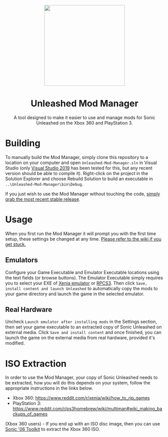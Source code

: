 <p align="center">
    <img src="https://github.com/HyperPolygon64/Unleashed-Mod-Manager/blob/master/Unleashed-Mod-Manager/res/Images/Logo.png"
         width="256"/>
</p>

<h1 align="center">Unleashed Mod Manager</h1>

<p align="center">A tool designed to make it easier to use and manage mods for Sonic Unleashed on the Xbox 360 and PlayStation 3.</p>

# Building
To manually build the Mod Manager, simply clone this repository to a location on your computer and open `Unleashed-Mod-Manager.sln` in Visual Studio (only [Visual Studio 2019](https://visualstudio.microsoft.com/vs/) has been tested for this, but any recent version should be able to compile it). Right-click on the project in the Solution Explorer and choose Rebuild Solution to build an executable in `..\Unleashed-Mod-Manager\bin\Debug`.

If you just wish to use the Mod Manager without touching the code, [simply grab the most recent stable release](https://github.com/HyperPolygon64/Unleashed-Mod-Manager/releases).

# Usage
When you first run the Mod Manager it will prompt you with the first time setup, these settings be changed at any time. [Please refer to the wiki if you get stuck.](https://github.com/HyperPolygon64/Unleashed-Mod-Manager/wiki)

## Emulators
Configure your Game Executable and Emulator Executable locations using the text fields (or browse buttons). The Emulator Executable simply requires you to select your EXE of [Xenia emulator](https://github.com/xenia-project/xenia) or [RPCS3](https://github.com/RPCS3/rpcs3). Then click `Save, install content and launch Unleashed` to automatically copy the mods to your game directory and launch the game in the selected emulator.

## Real Hardware
Uncheck `Launch emulator after installing mods` in the Settings section, then set your game executable to an extracted copy of Sonic Unleashed on external media. Click `Save and install content` and once finished, you can launch the game on the external media from real hardware, provided it's modified.

# ISO Extraction
In order to use the Mod Manager, your copy of Sonic Unleashed needs to be extracted, how you will do this depends on your system, follow the appropriate instructions in the links below.

- Xbox 360: https://www.reddit.com/r/xenia/wiki/how_to_rip_games
- PlayStation 3: https://www.reddit.com/r/ps3homebrew/wiki/multiman#wiki_making_backups_of_games

(Xbox 360 users) - If you end up with an ISO disc image, then you can use [Sonic '06 Toolkit](https://github.com/HyperPolygon64/Sonic-06-Toolkit) to extract the Xbox 360 ISO.

